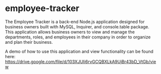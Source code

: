 <!-- @format -->

# employee-tracker

The Employee Tracker is a back-end Node.js application designed for business owners built with MySQL, Inquirer, and console.table package. This application allows business owners to view and manage the departments, roles, and employees in their company in order to organize and plan their business.

A demo of how to use this application and view functionality can be found here: https://drive.google.com/file/d/103XJUIi6rvGCQBXLkA9UjBr43bD_VtGb/view